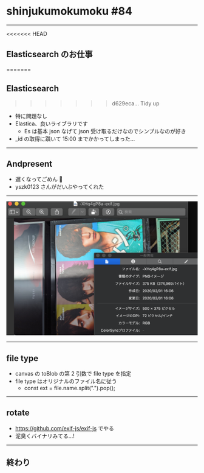 # shinjukumokumoku #84

---

<<<<<<< HEAD
## Elasticsearch のお仕事
=======
## Elasticsearch
>>>>>>> d629eca... Tidy up

- 特に問題なし
- Elastica、良いライブラリです
  - Es は基本 json なげて json 受け取るだけなのでシンプルなのが好き
- \_id の取得に躓いて 15:00 までかかってしまった…

---

## Andpresent

- 遅くなってごめん :pray:
- yszk0123 さんがだいぶやってくれた

---

![](https://github.com/kaibadash/gitpitch/blob/master/shinjukumokumoku/84/image.png?raw=true)

---

## file type

- canvas の toBlob の第 2 引数で file type を指定
- file type はオリジナルのファイル名に従う
  - const ext = file.name.split(".").pop();

---

## rotate

- https://github.com/exif-js/exif-js でやる
- 泥臭くバイナリみてる…!

---

## 終わり
